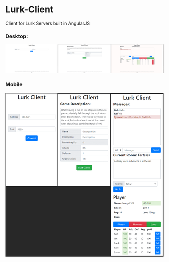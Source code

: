 # Lurk-Client
Client for Lurk Servers built in AngularJS

### Desktop:
![GitHub Logo](/images/lurk.png)


### Mobile
![GitHub Logo](/images/lurk_mobile.png)
